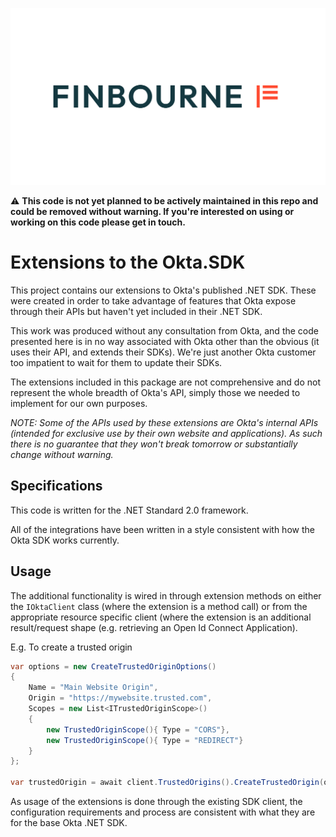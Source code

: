 ![LUSID_by_Finbourne](./resources/Finbourne_Logo_Teal.svg)

:warning: __This code is not yet planned to be actively maintained in this repo and could be removed without warning. If you're interested on using or working on this code please get in touch.__


# Extensions to the Okta.SDK

This project contains our extensions to Okta's published .NET SDK. These were created in order to take advantage of features that Okta expose through their APIs but haven't yet included in their .NET SDK.

This work was produced without any consultation from Okta, and the code presented here is in no way associated with Okta other than the obvious (it uses their API, and extends their SDKs). We're just another Okta customer too impatient to wait for them to update their SDKs.

The extensions included in this package are not comprehensive and do not represent the whole breadth of Okta's API, simply those we needed to implement for our own purposes.

_NOTE: Some of the APIs used by these extensions are Okta's internal APIs (intended for exclusive use by their own website and applications). As such there is no guarantee that they won't break tomorrow or substantially change without warning._


## Specifications

This code is written for the .NET Standard 2.0 framework.

All of the integrations have been written in a style consistent with how the Okta SDK works currently.

## Usage

The additional functionality is wired in through extension methods on either the `IOktaClient` class (where the extension is a method call) or from the appropriate resource specific client (where the extension is an additional result/request shape (e.g. retrieving an Open Id Connect Application).

E.g. To create a trusted origin
```c#
var options = new CreateTrustedOriginOptions()
{
    Name = "Main Website Origin",
    Origin = "https://mywebsite.trusted.com",
    Scopes = new List<ITrustedOriginScope>()
    {
        new TrustedOriginScope(){ Type = "CORS"},
        new TrustedOriginScope(){ Type = "REDIRECT"}
    }
};

var trustedOrigin = await client.TrustedOrigins().CreateTrustedOrigin(options, CancellationToken.None);

```

As usage of the extensions is done through the existing SDK client, the configuration requirements and process are consistent with what they are for the base Okta .NET SDK. 

